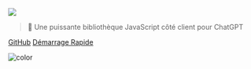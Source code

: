 <!-- _coverpage.md -->

<img class="logo" src="https://raw.githubusercontent.com/kudoai/chatgpt.js/main/media/images/chatgpt.js-logo-dark-mode-padded-7000x777.png">

> 🤖 Une puissante bibliothèque JavaScript côté client pour ChatGPT

[GitHub](https://github.com/kudoai/chatgpt.js)
[Démarrage Rapide](#⚡-importation-de-la-bibliothèque)

<!-- background color -->

![color](black)
